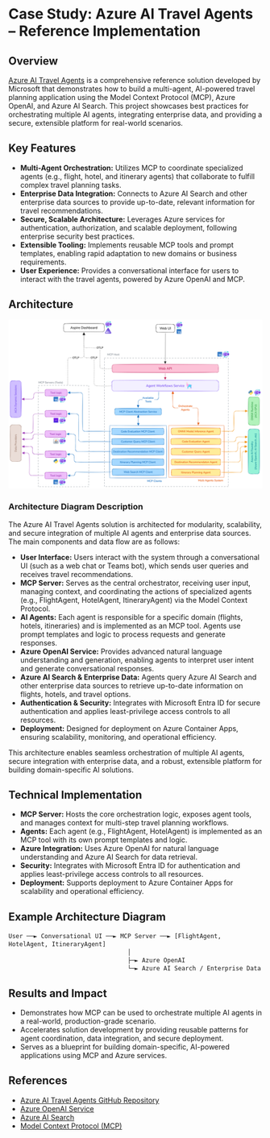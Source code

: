 # Case Study: Azure AI Travel Agents – Reference Implementation

## Overview

[Azure AI Travel Agents](https://github.com/Azure-Samples/azure-ai-travel-agents) is a comprehensive reference solution developed by Microsoft that demonstrates how to build a multi-agent, AI-powered travel planning application using the Model Context Protocol (MCP), Azure OpenAI, and Azure AI Search. This project showcases best practices for orchestrating multiple AI agents, integrating enterprise data, and providing a secure, extensible platform for real-world scenarios.

## Key Features
- **Multi-Agent Orchestration:** Utilizes MCP to coordinate specialized agents (e.g., flight, hotel, and itinerary agents) that collaborate to fulfill complex travel planning tasks.
- **Enterprise Data Integration:** Connects to Azure AI Search and other enterprise data sources to provide up-to-date, relevant information for travel recommendations.
- **Secure, Scalable Architecture:** Leverages Azure services for authentication, authorization, and scalable deployment, following enterprise security best practices.
- **Extensible Tooling:** Implements reusable MCP tools and prompt templates, enabling rapid adaptation to new domains or business requirements.
- **User Experience:** Provides a conversational interface for users to interact with the travel agents, powered by Azure OpenAI and MCP.

## Architecture
![Architecture](https://github.com/Azure-Samples/azure-ai-travel-agents/blob/main/docs/ai-travel-agents-architecture-diagram.png)

### Architecture Diagram Description

The Azure AI Travel Agents solution is architected for modularity, scalability, and secure integration of multiple AI agents and enterprise data sources. The main components and data flow are as follows:

- **User Interface:** Users interact with the system through a conversational UI (such as a web chat or Teams bot), which sends user queries and receives travel recommendations.
- **MCP Server:** Serves as the central orchestrator, receiving user input, managing context, and coordinating the actions of specialized agents (e.g., FlightAgent, HotelAgent, ItineraryAgent) via the Model Context Protocol.
- **AI Agents:** Each agent is responsible for a specific domain (flights, hotels, itineraries) and is implemented as an MCP tool. Agents use prompt templates and logic to process requests and generate responses.
- **Azure OpenAI Service:** Provides advanced natural language understanding and generation, enabling agents to interpret user intent and generate conversational responses.
- **Azure AI Search & Enterprise Data:** Agents query Azure AI Search and other enterprise data sources to retrieve up-to-date information on flights, hotels, and travel options.
- **Authentication & Security:** Integrates with Microsoft Entra ID for secure authentication and applies least-privilege access controls to all resources.
- **Deployment:** Designed for deployment on Azure Container Apps, ensuring scalability, monitoring, and operational efficiency.

This architecture enables seamless orchestration of multiple AI agents, secure integration with enterprise data, and a robust, extensible platform for building domain-specific AI solutions.

## Technical Implementation
- **MCP Server:** Hosts the core orchestration logic, exposes agent tools, and manages context for multi-step travel planning workflows.
- **Agents:** Each agent (e.g., FlightAgent, HotelAgent) is implemented as an MCP tool with its own prompt templates and logic.
- **Azure Integration:** Uses Azure OpenAI for natural language understanding and Azure AI Search for data retrieval.
- **Security:** Integrates with Microsoft Entra ID for authentication and applies least-privilege access controls to all resources.
- **Deployment:** Supports deployment to Azure Container Apps for scalability and operational efficiency.

## Example Architecture Diagram

```
User ──► Conversational UI ──► MCP Server ──► [FlightAgent, HotelAgent, ItineraryAgent]
                                 │
                                 ├─► Azure OpenAI
                                 └─► Azure AI Search / Enterprise Data
```

## Results and Impact
- Demonstrates how MCP can be used to orchestrate multiple AI agents in a real-world, production-grade scenario.
- Accelerates solution development by providing reusable patterns for agent coordination, data integration, and secure deployment.
- Serves as a blueprint for building domain-specific, AI-powered applications using MCP and Azure services.

## References
- [Azure AI Travel Agents GitHub Repository](https://github.com/Azure-Samples/azure-ai-travel-agents)
- [Azure OpenAI Service](https://azure.microsoft.com/en-us/products/ai-services/openai-service/)
- [Azure AI Search](https://azure.microsoft.com/en-us/products/ai-services/ai-search/)
- [Model Context Protocol (MCP)](https://modelcontextprotocol.io/)
